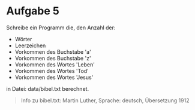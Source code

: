 # Aufgabe 5

Schreibe ein Programm die, den Anzahl der:
- Wörter
- Leerzeichen
- Vorkommen des Buchstabe 'a'
- Vorkommen des Buchstabe 'z'
- Vorkommen des Wortes 'Leben'
- Vorkommen des Wortes 'Tod'
- Vorkommen des Wortes 'Jesus'

in Datei: data/bibel.txt berechnet.



> Info zu bibel.txt: Martin Luther, Sprache: deutsch, Übersetzung 1912